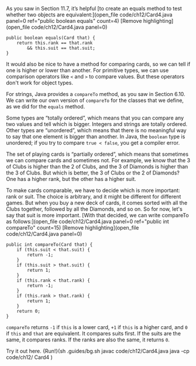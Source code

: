 As you saw in Section 11.7, it’s helpful [to create an equals method to test whether two objects are equivalent:](open_file code/ch12/Card4.java panel=0 ref="public boolean equals" count=4)
[Remove highlighting](open_file code/ch12/Card4.java panel=0)


```code
public boolean equals(Card that) {
    return this.rank == that.rank
        && this.suit == that.suit;
}
```


It would also be nice to have a method for comparing cards, so we can tell if one is higher or lower than another. For primitive types, we can use comparison operators like `<` and `>` to compare values. But these operators don't work for object types.

For strings, Java provides a `compareTo` method, as you saw in Section 6.10. We can write our own version of `compareTo` for the classes that we define, as we did for the `equals` method.


Some types are “totally ordered”, which means that you can compare any two values and tell which is bigger. Integers and strings are totally ordered. Other types are “unordered”, which means that there is no meaningful way to say that one element is bigger than another. In Java, the `boolean` type is unordered; if you try to compare `true < false`, you get a compiler error.

The set of playing cards is “partially ordered”, which means that sometimes we can compare cards and sometimes not. For example, we know that the 3 of Clubs is higher than the 2 of Clubs, and the 3 of Diamonds is higher than the 3 of Clubs. But which is better, the 3 of Clubs or the 2 of Diamonds? One has a higher rank, but the other has a higher suit.


To make cards comparable, we have to decide which is more important: rank or suit. The choice is arbitrary, and it might be different for different games. But when you buy a new deck of cards, it comes sorted with all the Clubs together, followed by all the Diamonds, and so on. So for now, let's say that suit is more important. [With that decided, we can write compareTo as follows:](open_file code/ch12/Card4.java panel=0 ref="public int compareTo" count=15)
[Remove highlighting](open_file code/ch12/Card4.java panel=0)


```code
public int compareTo(Card that) {
    if (this.suit < that.suit) {
        return -1;
    }
    if (this.suit > that.suit) {
        return 1;
    }
    if (this.rank < that.rank) {
        return -1;
    }
    if (this.rank > that.rank) {
        return 1;
    }
    return 0;
}
```

`compareTo` returns `-1` if `this` is a lower card, `+1` if `this` is a higher card, and `0` if `this` and `that` are equivalent. It compares suits first. If the suits are the same, it compares ranks. If the ranks are also the same, it returns `0`.

Try it out here.
{Run!}(sh .guides/bg.sh javac code/ch12/Card4.java java -cp code/ch12/ Card4 )
